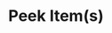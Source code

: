 ---
title: "Peek Item(s)"
linkTitle: "Peek Item(s)"
description: "Gets the item or multiple items at the beginning of the queue without removing them."
---